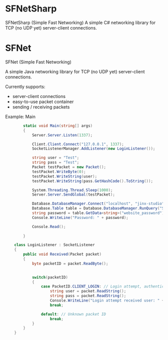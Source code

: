 # SFNetSharp
SFNetSharp (Simple Fast Networking) A simple C# networking library for TCP (no UDP yet) server-client connections.

# SFNet

SFNet (Simple Fast Networking)

A simple Java networking library for TCP (no UDP yet) server-client connections.

Currently supports:
- server-client connections
- easy-to-use packet container
- sending / receiving packets


Example:
    Main

```C#
        static void Main(string[] args)
        {
            Server.Server.Listen(1337);

            Client.Client.Connect("127.0.0.1", 1337);
            SocketListenerManager.AddListener(new LoginListener());

            string user = "Test";
            string pass = "Test";
            Packet testPacket = new Packet();
            testPacket.WriteByte(0);
            testPacket.WriteString(user);
            testPacket.WriteString(pass.GetHashCode().ToString());

            System.Threading.Thread.Sleep(1000);
            Server.Server.SendGlobal(testPacket);

            Database.DatabaseManager.Connect("localhost", "jinx-studio", "root", "password");
            Database.Table table = Database.DatabaseManager.RunQuery("SELECT * FROM website_account WHERE website_username = 'dev'");
            string password = table.GetData<string>("website_password");
            Console.WriteLine("Password: " + password);

            Console.Read();
            
        }

```


    
```C#
    class LoginListener : SocketListener
    {
        public void Received(Packet packet)
        {
            byte packetID = packet.ReadByte();
  

            switch(packetID)
            {
                case PacketID.CLIENT_LOGIN: // Login attempt, authenticate
                    string user = packet.ReadString();
                    string pass = packet.ReadString();
                    Console.WriteLine("Login attempt received user: " + user + " " + pass);
                    break;

                default: // Unknown packet ID
                    break;
            }
        }
    }

```
